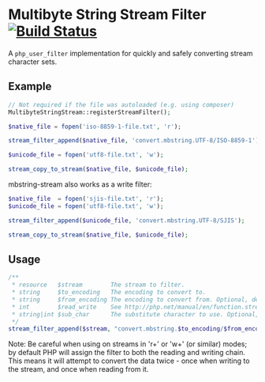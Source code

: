 # Multibyte String Stream Filter [![Build Status](https://travis-ci.org/ericnorris/mbstring-stream.svg?branch=master)](https://travis-ci.org/ericnorris/mbstring-stream)
A `php_user_filter` implementation for quickly and safely converting stream character sets.

## Example
```php
// Not required if the file was autoloaded (e.g. using composer)
MultibyteStringStream::registerStreamFilter();

$native_file = fopen('iso-8859-1-file.txt', 'r');

stream_filter_append($native_file, 'convert.mbstring.UTF-8/ISO-8859-1');

$unicode_file = fopen('utf8-file.txt', 'w');

stream_copy_to_stream($native_file, $unicode_file);
```

mbstring-stream also works as a write filter:
```php
$native_file  = fopen('sjis-file.txt', 'r');
$unicode_file = fopen('utf8-file.txt', 'w');

stream_filter_append($unicode_file, 'convert.mbstring.UTF-8/SJIS');

stream_copy_to_stream($native_file, $unicode_file);
```

## Usage
```php
/**
 * resource   $stream        The stream to filter.
 * string     $to_encoding   The encoding to convert to.
 * string     $from_encoding The encoding to convert from. Optional, defaults to mb_internal_encoding()
 * int        $read_write    See http://php.net/manual/en/function.stream-filter-append.php
 * string|int $sub_char      The substitute character to use. Optional, defaults to mb_substitute_character()
 */
stream_filter_append($stream, "convert.mbstring.$to_encoding/$from_encoding", $read_write, $sub_char);
```
Note: Be careful when using on streams in 'r+' or 'w+' (or similar) modes; by default PHP will assign the filter to both the reading and writing chain. This means it will attempt to convert the data twice - once when writing to the stream, and once when reading from it.
